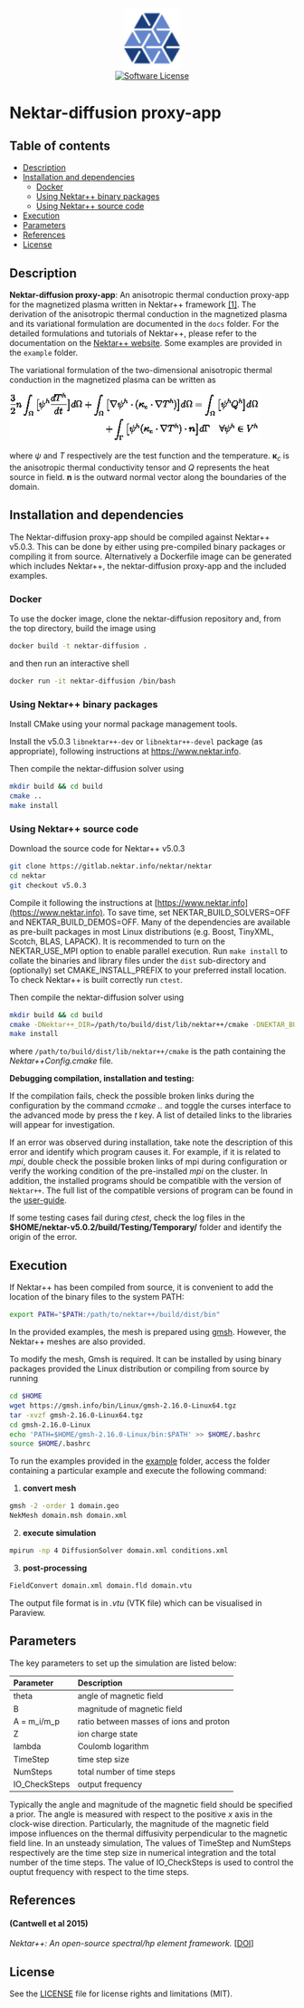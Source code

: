 <div align="center">
  <a href="https://www.nektar.info/" target="_blank" >
    <img alt="Nektar++ diffusion" src="readme/icon-blue.png" width="100" />
  </a>
</div>
<div align="center">
  <a href="LICENSE.txt" target="_blank">
    <img alt="Software License" src="https://img.shields.io/badge/license-MIT-brightgreen.svg?style=flat-square">
  </a>
</div>

<h1>Nektar-diffusion proxy-app</h1>

## Table of contents

  * [Description](#description)
  * [Installation and dependencies](#installation-and-dependencies)
    * [Docker](#docker)
    * [Using Nektar++ binary packages](#using-nektar-binary-packages)
    * [Using Nektar++ source code](#using-nektar-source-code)
  * [Execution](#execution)
  * [Parameters](#parameters)
  * [References](#references)
  * [License](#license)

## Description
**Nektar-diffusion proxy-app**: An anisotropic thermal conduction proxy-app for the magnetized plasma written in Nektar++ framework [[1]](#cantwell-et-al-2015). The derivation of the anisotropic thermal conduction in the magnetized plasma and its variational formulation are documented in the `docs` folder. For the detailed formulations and tutorials of Nektar++, please refer to the documentation on the [Nektar++ website](https://www.nektar.info/). Some examples are provided in the `example` folder. 

The variational formulation of the two-dimensional anisotropic thermal conduction in the magnetized plasma can be written as

![Variational formulation](/readme/equation.jpg)

where $`\psi`$ and $`T`$ respectively are the test function and the temperature. $`\bm{\kappa}_c`$ is the anisotropic thermal conductivity tensor and $`Q`$ represents the heat source in field. $`\bm{n}`$ is the outward normal vector along the boundaries of the domain.


## Installation and dependencies
The Nektar-diffusion proxy-app should be compiled against Nektar++ v5.0.3. This can be done by either using pre-compiled binary packages or compiling it from source. Alternatively a Dockerfile image can be generated which includes Nektar++, the nektar-diffusion proxy-app and the included examples.

### Docker
To use the docker image, clone the nektar-diffusion repository and, from the top directory, build the image using
```bash
docker build -t nektar-diffusion .
```
and then run an interactive shell
```bash
docker run -it nektar-diffusion /bin/bash
```

### Using Nektar++ binary packages
Install CMake using your normal package management tools.

Install the v5.0.3 `libnektar++-dev` or `libnektar++-devel` package (as appropriate), following instructions at https://www.nektar.info.

Then compile the nektar-diffusion solver using
```bash
mkdir build && cd build
cmake ..
make install
```

### Using Nektar++ source code
Download the source code for Nektar++ v5.0.3
```bash
git clone https://gitlab.nektar.info/nektar/nektar
cd nektar
git checkout v5.0.3
```
Compile it following the instructions at [https://www.nektar.info](https://www.nektar.info). To save time, set NEKTAR_BUILD_SOLVERS=OFF and NEKTAR_BUILD_DEMOS=OFF. Many of the dependencies are available as pre-built packages in most Linux distributions (e.g. Boost, TinyXML, Scotch, BLAS, LAPACK). It is recommended to turn on the NEKTAR_USE_MPI option to enable parallel execution. Run `make install` to collate the binaries and library files under the `dist` sub-directory and (optionally) set CMAKE_INSTALL_PREFIX to your preferred install location. To check Nektar++ is built correctly run `ctest`.

Then compile the nektar-diffusion solver using
```bash
mkdir build && cd build
cmake -DNektar++_DIR=/path/to/build/dist/lib/nektar++/cmake -DNEKTAR_BUILD_DOCS=ON ..
make install
```
where `/path/to/build/dist/lib/nektar++/cmake` is the path containing the *Nektar++Config.cmake* file.

**Debugging compilation, installation and testing:**

If the compilation fails, check the possible broken links during the configuration by the command *ccmake ..* and toggle the curses interface to the advanced mode by press the *t* key. A list of detailed links to the libraries will appear for investigation.

If an error was observed during installation, take note the description of this error and identify which program causes it. For example, if it is related to *mpi*, double check the possible broken links of mpi during configuration or verify the working condition of the pre-installed *mpi* on the cluster. In addition, the installed programs should be compatible with the version of `Nektar++`. The full list of the compatible versions of program can be found in the [user-guide](https://www.nektar.info/getting-started/documentation/).

If some testing cases fail during *ctest*, check the log files in the **$HOME/nektar-v5.0.2/build/Testing/Temporary/** folder and identify the origin of the error.

## Execution
If Nektar++ has been compiled from source, it is convenient to add the location of the binary files to the system PATH:
```bash
export PATH="$PATH:/path/to/nektar++/build/dist/bin"
```

In the provided examples, the mesh is prepared using [gmsh](https://gmsh.info/). However, the Nektar++ meshes are also provided.

To modify the mesh, Gmsh is required. It can be installed by using binary packages provided the Linux distribution or compiling from source by running

```bash
cd $HOME
wget https://gmsh.info/bin/Linux/gmsh-2.16.0-Linux64.tgz
tar -xvzf gmsh-2.16.0-Linux64.tgz
cd gmsh-2.16.0-Linux
echo 'PATH=$HOME/gmsh-2.16.0-Linux/bin:$PATH' >> $HOME/.bashrc
source $HOME/.bashrc
```

To run the examples provided in the [example](example) folder, access the folder containing a particular example and execute the following command:

1. **convert mesh**

```bash
gmsh -2 -order 1 domain.geo
NekMesh domain.msh domain.xml
```

2. **execute simulation**

```bash
mpirun -np 4 DiffusionSolver domain.xml conditions.xml
```

3. **post-processing**

```bash
FieldConvert domain.xml domain.fld domain.vtu
```
The output file format is in *.vtu* (VTK file) which can be visualised in Paraview.

## Parameters
The key parameters to set up the simulation are listed below:

<div align="center">

| Parameter | Description |
| :---      | :---        |
| theta | angle of magnetic field  |
| B | magnitude of magnetic field |
| A = m_i/m_p | ratio between masses of ions and proton |
| Z | ion charge state |
| lambda | Coulomb logarithm |
| TimeStep | time step size |
| NumSteps | total number of time steps |
| IO_CheckSteps | output frequency |

</div>

Typically the angle and magnitude of the magnetic field should be specified a prior. The angle is measured with respect to the positive $`x`$ axis in the clock-wise direction. Particularly, the magnitude of the magnetic field impose influences on the thermal diffusivity perpendicular to the magnetic field line. In an unsteady simulation, The values of TimeStep and NumSteps respectively are the time step size in numerical integration and the total number of the time steps. The value of IO_CheckSteps is used to control the ouptut frequency with respect to the time steps.



## References

#### (Cantwell et al 2015) 
*Nektar++: An open-source spectral/hp
element framework.* [[DOI](https://doi.org/10.1016/j.cpc.2015.02.008)]

## License

See the [LICENSE](LICENSE.txt) file for license rights and limitations (MIT).

